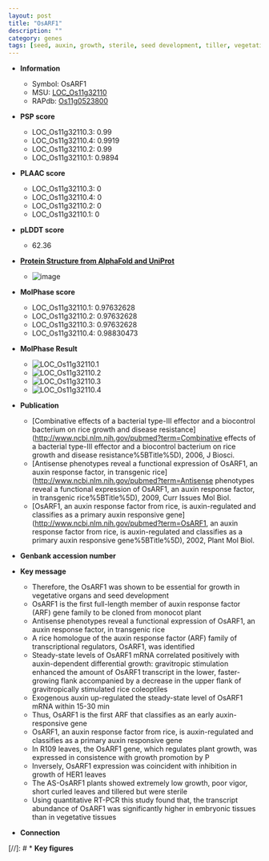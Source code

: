 ```yaml
---
layout: post
title: "OsARF1"
description: ""
category: genes
tags: [seed, auxin, growth, sterile, seed development, tiller, vegetative]
---
```


* **Information**  
    + Symbol: OsARF1  
    + MSU: [LOC_Os11g32110](http://rice.plantbiology.msu.edu/cgi-bin/ORF_infopage.cgi?orf=LOC_Os11g32110)  
    + RAPdb: [Os11g0523800](http://rapdb.dna.affrc.go.jp/viewer/gbrowse_details/irgsp1?name=Os11g0523800)  

* **PSP score**  
    + LOC_Os11g32110.3: 0.99 
    + LOC_Os11g32110.4: 0.9919 
    + LOC_Os11g32110.2: 0.99 
    + LOC_Os11g32110.1: 0.9894 

* **PLAAC score**  
    + LOC_Os11g32110.3: 0 
    + LOC_Os11g32110.4: 0 
    + LOC_Os11g32110.2: 0 
    + LOC_Os11g32110.1: 0 

* **pLDDT score**
    + 62.36

* **[Protein Structure from AlphaFold and UniProt](https://www.uniprot.org/uniprotkb/Q2R3F5/entry#structure)**
    + ![image](https://ricepsp.github.io/images/Q2/AF-Q2R3F5-F1.png)

* **MolPhase score**
    + LOC_Os11g32110.1: 0.97632628
    + LOC_Os11g32110.2: 0.97632628
    + LOC_Os11g32110.3: 0.97632628
    + LOC_Os11g32110.4: 0.98830473

* **MolPhase Result**
    + ![LOC_Os11g32110.1](https://304243504.github.io/Pictures/LOC_Os11g/LOC_Os11g32110.1.png)
    + ![LOC_Os11g32110.2](https://304243504.github.io/Pictures/LOC_Os11g/LOC_Os11g32110.2.png)
    + ![LOC_Os11g32110.3](https://304243504.github.io/Pictures/LOC_Os11g/LOC_Os11g32110.3.png)
    + ![LOC_Os11g32110.4](https://304243504.github.io/Pictures/LOC_Os11g/LOC_Os11g32110.4.png)

* **Publication**  
    + [Combinative effects of a bacterial type-III effector and a biocontrol bacterium on rice growth and disease resistance](http://www.ncbi.nlm.nih.gov/pubmed?term=Combinative effects of a bacterial type-III effector and a biocontrol bacterium on rice growth and disease resistance%5BTitle%5D), 2006, J Biosci.
    + [Antisense phenotypes reveal a functional expression of OsARF1, an auxin response factor, in transgenic rice](http://www.ncbi.nlm.nih.gov/pubmed?term=Antisense phenotypes reveal a functional expression of OsARF1, an auxin response factor, in transgenic rice%5BTitle%5D), 2009, Curr Issues Mol Biol.
    + [OsARF1, an auxin response factor from rice, is auxin-regulated and classifies as a primary auxin responsive gene](http://www.ncbi.nlm.nih.gov/pubmed?term=OsARF1, an auxin response factor from rice, is auxin-regulated and classifies as a primary auxin responsive gene%5BTitle%5D), 2002, Plant Mol Biol.

* **Genbank accession number**  

* **Key message**  
    + Therefore, the OsARF1 was shown to be essential for growth in vegetative organs and seed development
    + OsARF1 is the first full-length member of auxin response factor (ARF) gene family to be cloned from monocot plant
    + Antisense phenotypes reveal a functional expression of OsARF1, an auxin response factor, in transgenic rice
    + A rice homologue of the auxin response factor (ARF) family of transcriptional regulators, OsARF1, was identified
    + Steady-state levels of OsARF1 mRNA correlated positively with auxin-dependent differential growth: gravitropic stimulation enhanced the amount of OsARF1 transcript in the lower, faster-growing flank accompanied by a decrease in the upper flank of gravitropically stimulated rice coleoptiles
    + Exogenous auxin up-regulated the steady-state level of OsARF1 mRNA within 15-30 min
    + Thus, OsARF1 is the first ARF that classifies as an early auxin-responsive gene
    + OsARF1, an auxin response factor from rice, is auxin-regulated and classifies as a primary auxin responsive gene
    + In R109 leaves, the OsARF1 gene, which regulates plant growth, was expressed in consistence with growth promotion by P
    + Inversely, OsARF1 expression was coincident with inhibition in growth of HER1 leaves
    + The AS-OsARF1 plants showed extremely low growth, poor vigor, short curled leaves and tillered but were sterile
    + Using quantitative RT-PCR this study found that, the transcript abundance of OsARF1 was significantly higher in embryonic tissues than in vegetative tissues

* **Connection**  

[//]: # * **Key figures**  


